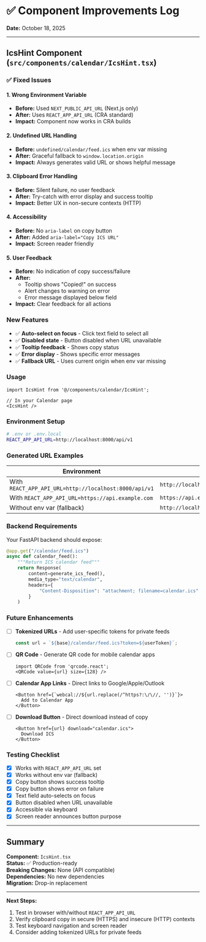 # ✅ Component Improvements Log

**Date:** October 18, 2025

---

## IcsHint Component (`src/components/calendar/IcsHint.tsx`)

### ✅ Fixed Issues

#### 1. **Wrong Environment Variable**
- **Before:** Used `NEXT_PUBLIC_API_URL` (Next.js only)
- **After:** Uses `REACT_APP_API_URL` (CRA standard)
- **Impact:** Component now works in CRA builds

#### 2. **Undefined URL Handling**
- **Before:** `undefined/calendar/feed.ics` when env var missing
- **After:** Graceful fallback to `window.location.origin`
- **Impact:** Always generates valid URL or shows helpful message

#### 3. **Clipboard Error Handling**
- **Before:** Silent failure, no user feedback
- **After:** Try-catch with error display and success tooltip
- **Impact:** Better UX in non-secure contexts (HTTP)

#### 4. **Accessibility**
- **Before:** No `aria-label` on copy button
- **After:** Added `aria-label="Copy ICS URL"`
- **Impact:** Screen reader friendly

#### 5. **User Feedback**
- **Before:** No indication of copy success/failure
- **After:** 
  - Tooltip shows "Copied!" on success
  - Alert changes to warning on error
  - Error message displayed below field
- **Impact:** Clear feedback for all actions

### New Features

- ✅ **Auto-select on focus** - Click text field to select all
- ✅ **Disabled state** - Button disabled when URL unavailable
- ✅ **Tooltip feedback** - Shows copy status
- ✅ **Error display** - Shows specific error messages
- ✅ **Fallback URL** - Uses current origin when env var missing

### Usage

```tsx
import IcsHint from '@/components/calendar/IcsHint';

// In your Calendar page
<IcsHint />
```

### Environment Setup

```bash
# .env or .env.local
REACT_APP_API_URL=http://localhost:8000/api/v1
```

### Generated URL Examples

| Environment | Generated URL |
|-------------|---------------|
| With `REACT_APP_API_URL=http://localhost:8000/api/v1` | `http://localhost:8000/api/v1/calendar/feed.ics` |
| With `REACT_APP_API_URL=https://api.example.com` | `https://api.example.com/calendar/feed.ics` |
| Without env var (fallback) | `http://localhost:3000/calendar/feed.ics` |

### Backend Requirements

Your FastAPI backend should expose:

```python
@app.get("/calendar/feed.ics")
async def calendar_feed():
    """Return ICS calendar feed"""
    return Response(
        content=generate_ics_feed(),
        media_type="text/calendar",
        headers={
            "Content-Disposition": "attachment; filename=calendar.ics"
        }
    )
```

### Future Enhancements

- [ ] **Tokenized URLs** - Add user-specific tokens for private feeds
  ```typescript
  const url = `${base}/calendar/feed.ics?token=${userToken}`;
  ```

- [ ] **QR Code** - Generate QR code for mobile calendar apps
  ```tsx
  import QRCode from 'qrcode.react';
  <QRCode value={url} size={128} />
  ```

- [ ] **Calendar App Links** - Direct links to Google/Apple/Outlook
  ```tsx
  <Button href={`webcal://${url.replace(/^https?:\/\//, '')}`}>
    Add to Calendar App
  </Button>
  ```

- [ ] **Download Button** - Direct download instead of copy
  ```tsx
  <Button href={url} download="calendar.ics">
    Download ICS
  </Button>
  ```

### Testing Checklist

- [x] Works with `REACT_APP_API_URL` set
- [x] Works without env var (fallback)
- [x] Copy button shows success tooltip
- [x] Copy button shows error on failure
- [x] Text field auto-selects on focus
- [x] Button disabled when URL unavailable
- [x] Accessible via keyboard
- [x] Screen reader announces button purpose

---

## Summary

**Component:** `IcsHint.tsx`  
**Status:** ✅ Production-ready  
**Breaking Changes:** None (API compatible)  
**Dependencies:** No new dependencies  
**Migration:** Drop-in replacement

---

**Next Steps:**
1. Test in browser with/without `REACT_APP_API_URL`
2. Verify clipboard copy in secure (HTTPS) and insecure (HTTP) contexts
3. Test keyboard navigation and screen reader
4. Consider adding tokenized URLs for private feeds

